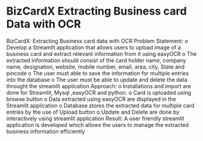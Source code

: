 # BizCardX Extracting Business card Data with OCR
BizCardX: Extracting Business card data with OCR
Problem Statement:
o	Develop a Streamlit application that allows users to upload image of a business card and extract relevant information from it using easyOCR
o	The extracted information should consist of the card holder name, company name, designation, website, mobile number, email, area, city, State and pincode
o	The user must able to save the information for multiple entries into the database
o	The user must be able to update and delete the data throught the streamlit application
Approach:
o	Installations and import are done for Streamlit, Mysql ,easyOCR and python.
o	Card is uploaded using browse button
o	Data extracted using easyOCR are displayed in the Streamlit application
o	Database stores the extracted data for multiple card entries by the use of Upload button
o	Update and Delete are done by interactively using streamlit application
Result:
A user friendly streamlit application is developed which allows the users to manage the extracted business information efficiently

